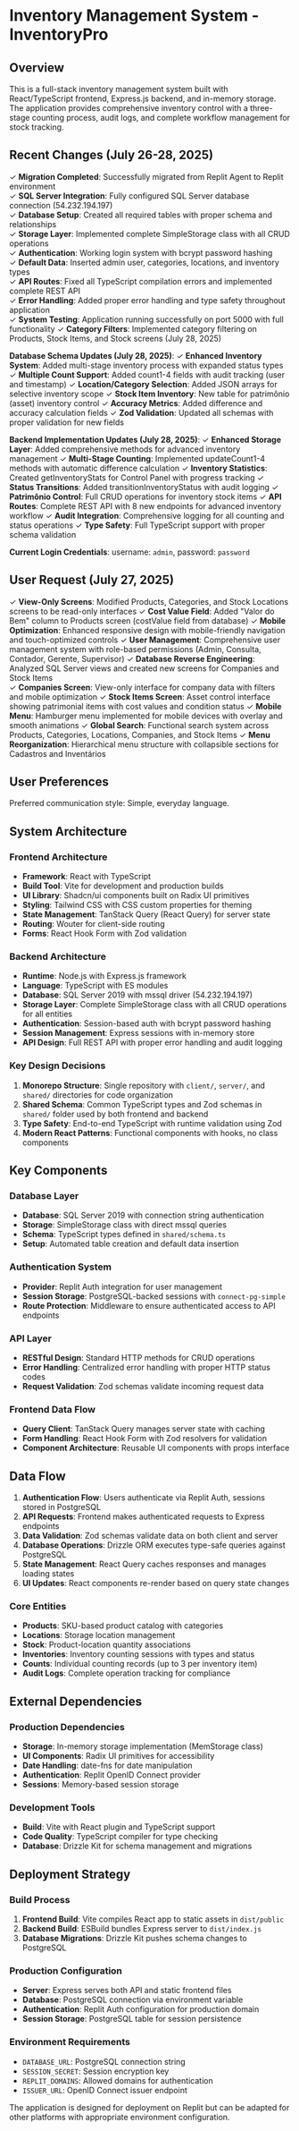 # Inventory Management System - InventoryPro

## Overview

This is a full-stack inventory management system built with React/TypeScript frontend, Express.js backend, and in-memory storage. The application provides comprehensive inventory control with a three-stage counting process, audit logs, and complete workflow management for stock tracking.

## Recent Changes (July 26-28, 2025)

✓ **Migration Completed**: Successfully migrated from Replit Agent to Replit environment  
✓ **SQL Server Integration**: Fully configured SQL Server database connection (54.232.194.197)  
✓ **Database Setup**: Created all required tables with proper schema and relationships  
✓ **Storage Layer**: Implemented complete SimpleStorage class with all CRUD operations  
✓ **Authentication**: Working login system with bcrypt password hashing  
✓ **Default Data**: Inserted admin user, categories, locations, and inventory types  
✓ **API Routes**: Fixed all TypeScript compilation errors and implemented complete REST API  
✓ **Error Handling**: Added proper error handling and type safety throughout application  
✓ **System Testing**: Application running successfully on port 5000 with full functionality
✓ **Category Filters**: Implemented category filtering on Products, Stock Items, and Stock screens (July 28, 2025)

**Database Schema Updates (July 28, 2025)**:
✓ **Enhanced Inventory System**: Added multi-stage inventory process with expanded status types
✓ **Multiple Count Support**: Added count1-4 fields with audit tracking (user and timestamp)
✓ **Location/Category Selection**: Added JSON arrays for selective inventory scope
✓ **Stock Item Inventory**: New table for patrimônio (asset) inventory control
✓ **Accuracy Metrics**: Added difference and accuracy calculation fields
✓ **Zod Validation**: Updated all schemas with proper validation for new fields

**Backend Implementation Updates (July 28, 2025)**:
✓ **Enhanced Storage Layer**: Added comprehensive methods for advanced inventory management
✓ **Multi-Stage Counting**: Implemented updateCount1-4 methods with automatic difference calculation
✓ **Inventory Statistics**: Created getInventoryStats for Control Panel with progress tracking
✓ **Status Transitions**: Added transitionInventoryStatus with audit logging
✓ **Patrimônio Control**: Full CRUD operations for inventory stock items
✓ **API Routes**: Complete REST API with 8 new endpoints for advanced inventory workflow
✓ **Audit Integration**: Comprehensive logging for all counting and status operations
✓ **Type Safety**: Full TypeScript support with proper schema validation

**Current Login Credentials**: username: `admin`, password: `password`

## User Request (July 27, 2025)

✓ **View-Only Screens**: Modified Products, Categories, and Stock Locations screens to be read-only interfaces
✓ **Cost Value Field**: Added "Valor do Bem" column to Products screen (costValue field from database)
✓ **Mobile Optimization**: Enhanced responsive design with mobile-friendly navigation and touch-optimized controls
✓ **User Management**: Comprehensive user management system with role-based permissions (Admin, Consulta, Contador, Gerente, Supervisor)
✓ **Database Reverse Engineering**: Analyzed SQL Server views and created new screens for Companies and Stock Items  
✓ **Companies Screen**: View-only interface for company data with filters and mobile optimization
✓ **Stock Items Screen**: Asset control interface showing patrimonial items with cost values and condition status
✓ **Mobile Menu**: Hamburger menu implemented for mobile devices with overlay and smooth animations
✓ **Global Search**: Functional search system across Products, Categories, Locations, Companies, and Stock Items
✓ **Menu Reorganization**: Hierarchical menu structure with collapsible sections for Cadastros and Inventários

## User Preferences

Preferred communication style: Simple, everyday language.

## System Architecture

### Frontend Architecture
- **Framework**: React with TypeScript
- **Build Tool**: Vite for development and production builds
- **UI Library**: Shadcn/ui components built on Radix UI primitives
- **Styling**: Tailwind CSS with CSS custom properties for theming
- **State Management**: TanStack Query (React Query) for server state
- **Routing**: Wouter for client-side routing
- **Forms**: React Hook Form with Zod validation

### Backend Architecture
- **Runtime**: Node.js with Express.js framework
- **Language**: TypeScript with ES modules
- **Database**: SQL Server 2019 with mssql driver (54.232.194.197)
- **Storage Layer**: Complete SimpleStorage class with all CRUD operations for all entities
- **Authentication**: Session-based auth with bcrypt password hashing
- **Session Management**: Express sessions with in-memory store
- **API Design**: Full REST API with proper error handling and audit logging

### Key Design Decisions

1. **Monorepo Structure**: Single repository with `client/`, `server/`, and `shared/` directories for code organization
2. **Shared Schema**: Common TypeScript types and Zod schemas in `shared/` folder used by both frontend and backend
3. **Type Safety**: End-to-end TypeScript with runtime validation using Zod
4. **Modern React Patterns**: Functional components with hooks, no class components

## Key Components

### Database Layer
- **Database**: SQL Server 2019 with connection string authentication
- **Storage**: SimpleStorage class with direct mssql queries
- **Schema**: TypeScript types defined in `shared/schema.ts`
- **Setup**: Automated table creation and default data insertion

### Authentication System
- **Provider**: Replit Auth integration for user management
- **Session Storage**: PostgreSQL-backed sessions with `connect-pg-simple`
- **Route Protection**: Middleware to ensure authenticated access to API endpoints

### API Layer
- **RESTful Design**: Standard HTTP methods for CRUD operations
- **Error Handling**: Centralized error handling with proper HTTP status codes
- **Request Validation**: Zod schemas validate incoming request data

### Frontend Data Flow
- **Query Client**: TanStack Query manages server state with caching
- **Form Handling**: React Hook Form with Zod resolvers for validation
- **Component Architecture**: Reusable UI components with props interface

## Data Flow

1. **Authentication Flow**: Users authenticate via Replit Auth, sessions stored in PostgreSQL
2. **API Requests**: Frontend makes authenticated requests to Express endpoints
3. **Data Validation**: Zod schemas validate data on both client and server
4. **Database Operations**: Drizzle ORM executes type-safe queries against PostgreSQL
5. **State Management**: React Query caches responses and manages loading states
6. **UI Updates**: React components re-render based on query state changes

### Core Entities
- **Products**: SKU-based product catalog with categories
- **Locations**: Storage location management
- **Stock**: Product-location quantity associations
- **Inventories**: Inventory counting sessions with types and status
- **Counts**: Individual counting records (up to 3 per inventory item)
- **Audit Logs**: Complete operation tracking for compliance

## External Dependencies

### Production Dependencies
- **Storage**: In-memory storage implementation (MemStorage class)
- **UI Components**: Radix UI primitives for accessibility
- **Date Handling**: date-fns for date manipulation
- **Authentication**: Replit OpenID Connect provider
- **Sessions**: Memory-based session storage

### Development Tools
- **Build**: Vite with React plugin and TypeScript support
- **Code Quality**: TypeScript compiler for type checking
- **Database**: Drizzle Kit for schema management and migrations

## Deployment Strategy

### Build Process
1. **Frontend Build**: Vite compiles React app to static assets in `dist/public`
2. **Backend Build**: ESBuild bundles Express server to `dist/index.js`
3. **Database Migrations**: Drizzle Kit pushes schema changes to PostgreSQL

### Production Configuration
- **Server**: Express serves both API and static frontend files
- **Database**: PostgreSQL connection via environment variable
- **Authentication**: Replit Auth configuration for production domain
- **Session Storage**: PostgreSQL table for session persistence

### Environment Requirements
- `DATABASE_URL`: PostgreSQL connection string
- `SESSION_SECRET`: Session encryption key
- `REPLIT_DOMAINS`: Allowed domains for authentication
- `ISSUER_URL`: OpenID Connect issuer endpoint

The application is designed for deployment on Replit but can be adapted for other platforms with appropriate environment configuration.